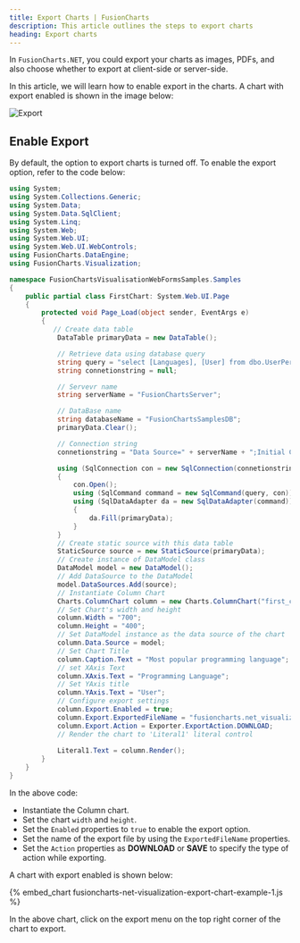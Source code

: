 ```yaml
---
title: Export Charts | FusionCharts
description: This article outlines the steps to export charts
heading: Export charts
---
```


In `FusionCharts.NET`, you could export your charts as images, PDFs, and also choose whether to export at client-side or server-side.

In this article, we will learn how to enable export in the charts. A chart with export enabled is shown in the image below:

![Export](/images/fusioncharts-net-export.png)

## Enable Export

By default, the option to export charts is turned off. To enable the export option, refer to the code below:

```csharp
using System;
using System.Collections.Generic;
using System.Data;
using System.Data.SqlClient;
using System.Linq;
using System.Web;
using System.Web.UI;
using System.Web.UI.WebControls;
using FusionCharts.DataEngine;
using FusionCharts.Visualization;

namespace FusionChartsVisualisationWebFormsSamples.Samples
{
    public partial class FirstChart: System.Web.UI.Page
    {
        protected void Page_Load(object sender, EventArgs e)
        {
           // Create data table
            DataTable primaryData = new DataTable();

            // Retrieve data using database query
            string query = "select [Languages], [User] from dbo.UserPerLanguage";
            string connetionstring = null;

            // Servevr name
            string serverName = "FusionChartsServer";

            // DataBase name
            string databaseName = "FusionChartsSamplesDB";
            primaryData.Clear();

            // Connection string
            connetionstring = "Data Source=" + serverName + ";Initial Catalog=" + databaseName + ";Trusted_Connection=true;";

            using (SqlConnection con = new SqlConnection(connetionstring))
            {
                con.Open();
                using (SqlCommand command = new SqlCommand(query, con))
                using (SqlDataAdapter da = new SqlDataAdapter(command))
                {
                    da.Fill(primaryData);
                }
            }
            // Create static source with this data table
            StaticSource source = new StaticSource(primaryData);
            // Create instance of DataModel class
            DataModel model = new DataModel();
            // Add DataSource to the DataModel
            model.DataSources.Add(source);
            // Instantiate Column Chart
            Charts.ColumnChart column = new Charts.ColumnChart("first_chart");
            // Set Chart's width and height
            column.Width = "700";
            column.Height = "400";
            // Set DataModel instance as the data source of the chart
            column.Data.Source = model;
            // Set Chart Title
            column.Caption.Text = "Most popular programming language";
            // set XAxis Text
            column.XAxis.Text = "Programming Language";
            // Set YAxis title
            column.YAxis.Text = "User";
			// Configure export settings
			column.Export.Enabled = true;
			column.Export.ExportedFileName = "fusioncharts.net_visualizations_exported_files";
			column.Export.Action = Exporter.ExportAction.DOWNLOAD;
            // Render the chart to 'Literal1' literal control
			
            Literal1.Text = column.Render();
        }
    }
}
```

In the above code:

* Instantiate the Column chart.
* Set the chart `width` and `height`.
* Set the `Enabled` properties to `true` to enable the export option.
* Set the name of the export file by using the `ExportedFileName` properties.
* Set the `Action` properties as **DOWNLOAD** or **SAVE** to specify the type of action while exporting.

A chart with export enabled is shown below:

{% embed_chart fusioncharts-net-visualization-export-chart-example-1.js %}

In the above chart, click on the export menu on the top right corner of the chart to export.